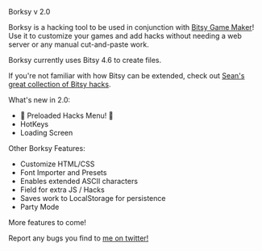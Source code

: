 Borksy v 2.0

Borksy is a hacking tool to be used in conjunction with [Bitsy Game Maker](https://ledoux.itch.io/bitsy)! Use it to customize your games and add hacks without needing a web server or any manual cut-and-paste work.

Borksy currently uses Bitsy 4.6 to create files.

If you're not familiar with how Bitsy can be extended, check out [Sean's great collection of Bitsy hacks](https://github.com/seleb/bitsy-hacks/).

What's new in 2.0:
* 🎉 Preloaded Hacks Menu! 🎉
* HotKeys
* Loading Screen

Other Borksy Features:
* Customize HTML/CSS
* Font Importer and Presets
* Enables extended ASCII characters
* Field for extra JS / Hacks
* Saves work to LocalStorage for persistence
* Party Mode

More features to come!

Report any bugs you find to [me on twitter!](https://twitter.com/AYolland)
